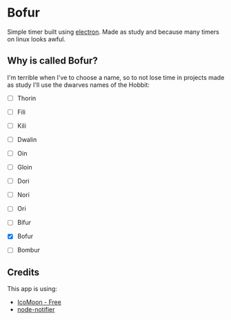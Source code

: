 # Bofur

Simple timer built using [electron](http://electron.atom.io/). Made as study and because many timers on linux looks awful.


## Why is called Bofur?

I'm terrible when I've to choose a name, so to not lose time in projects made as study I'll use the dwarves names of the Hobbit:

- [ ] Thorin
- [ ] Fili
- [ ] Kili
- [ ] Dwalin
- [ ] Oin
- [ ] Gloin
- [ ] Dori
- [ ] Nori
- [ ] Ori
- [ ] Bifur
- [x] Bofur
- [ ] Bombur


## Credits

This app is using:

* [IcoMoon - Free](https://icomoon.io/)
* [node-notifier](https://github.com/mikaelbr/node-notifier)
